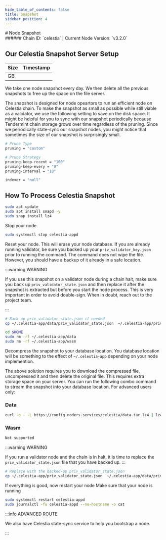 ```yaml
---
hide_table_of_contents: false
title: Snapshot
sidebar_position: 4
---
```


<div class="h1-with-icon icon-celestia">
# Node Snapshot
</div>
###### Chain ID: `celestia` | Current Node Version: `v3.2.0`

## Our Celestia Snapshot Server Setup

| Size   | Timestamp   |
|--------|-------------|
|  GB |  |


We take one node snapshot every day. We then delete all the previous snapshots to free up the space on the file server.

The snapshot is designed for node opeartors to run an efficient node on Celestia chain. To make the snapshot as small as possible while still viable as a validator, we use the following setting to save on the disk space. It might be helpful for you to sync with our snapshot periodically because Tendermint chain storage grows over time regardless of the pruning. Since we periodically state-sync our snapshot nodes, you might notice that sometimes the size of our snapshot is surprisingly small.

```bash title="app.toml"
# Prune Type
pruning = "custom"

# Prune Strategy
pruning-keep-recent = "100"
pruning-keep-every = "0"
pruning-interval = "10"
```

```bash title="config.toml"
indexer = "null"
```

## How To Process Celestia Snapshot
```bash
sudo apt update
sudo apt install snapd -y
sudo snap install lz4
```

Stop your node
```bash
sudo systemctl stop celestia-appd
```
Reset your node. This will erase your node database. If you are already running validator, be sure you backed up your `priv_validator_key.json` prior to running the command. The command does not wipe the file. However, you should have a backup of it already in a safe location.

:::warning WARNING

If you use this snapshot on a validator node during a chain halt, make sure you back up `priv_validator_state.json` and then replace it after the snapshot is extracted but before you start the node process. This is very important in order to avoid double-sign. When in doubt, reach out to the project team.

:::

```bash
# Back up priv_validator_state.json if needed
cp ~/.celestia-app/data/priv_validator_state.json  ~/.celestia-app/priv_validator_state.json

cd $HOME
sudo rm -rf ~/.celestia-app/data
sudo rm -rf ~/.celestia-app/wasm
```

Decompress the snapshot to your database location. You database location will be something to the effect of `~/.celestia-app` depending on your node implemention.

The above solution requires you to download the compressed file, uncompressed it and then delete the original file. This requires extra storage space on your server. You can run the following combo command to stream the snapshot into your database location. For advanced users only:
### Data
```bash
curl -o - -L https://config.noders.services/celestia/data.tar.lz4 | lz4 -d | tar -x -C ~/.celestia-app
```
### Wasm
```bash
Not supported
```

:::warning WARNING

If you run a validator node and the chain is in halt, it is time to replace the `priv_validator_state.json` file that you have backed up.
:::

```bash
# Replace with the backed-up priv_validator_state.json
cp ~/.celestia-app/priv_validator_state.json  ~/.celestia-app/data/priv_validator_state.json
```

If everything is good, now restart your node
Make sure that your node is running

```bash
sudo systemctl restart celestia-appd
sudo journalctl -fu celestia-appd --no-hostname -o cat
```

:::info ADVANCED ROUTE

We also have Celestia state-sync service to help you bootstrap a node.

:::
